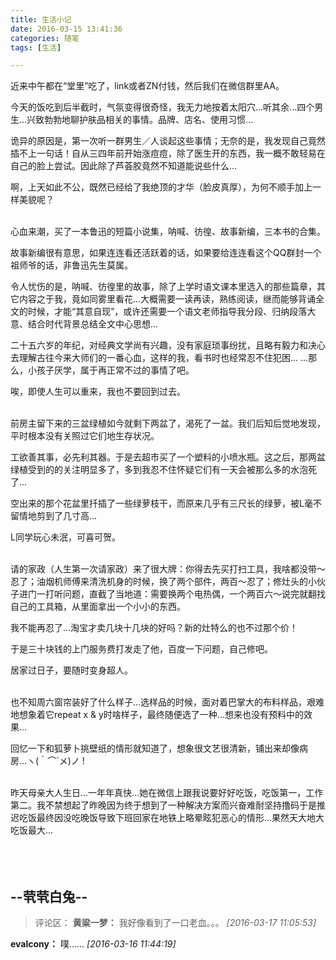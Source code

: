 ```yaml
---
title: 生活小记
date: 2016-03-15 13:41:36
categories: 随笔
tags: [生活]

---
```

近来中午都在“堂里”吃了，link或者ZN付钱，然后我们在微信群里AA。

今天的饭吃到后半截时，气氛变得很奇怪，我无力地按着太阳穴...听其余...四个男生...兴致勃勃地聊护肤品相关的事情。品牌、店名、使用习惯...

诡异的原因是，第一次听一群男生／人谈起这些事情；无奈的是，我发现自己竟然插不上一句话！自从三四年前开始涨痘痘，除了医生开的东西，我一概不敢轻易在自己的脸上尝试。因此除了芦荟胶竟然不知道能说些什么...

啊，上天如此不公，既然已经给了我绝顶的才华（脸皮真厚），为何不顺手加上一样美貌呢？<br /><br />

心血来潮，买了一本鲁迅的短篇小说集，呐喊、彷徨、故事新编，三本书的合集。

故事新编很有意思，如果连连看还活跃着的话，如果要给连连看这个QQ群封一个祖师爷的话，非鲁迅先生莫属。

令人忧伤的是，呐喊、彷徨里的故事，除了上学时语文课本里选入的那些篇章，其它内容之于我，竟如同雾里看花...大概需要一读再读，熟练阅读，继而能够背诵全文的时候，才能“其意自现”，或许还需要一个语文老师指导我分段、归纳段落大意、结合时代背景总结全文中心思想...

二十五六岁的年纪，对经典文学尚有兴趣，没有家庭琐事纷扰，且略有毅力和决心去理解古往今来大师们的一番心血，这样的我，看书时也经常忍不住犯困... ...那么，小孩子厌学，属于再正常不过的事情了吧。

唉，即使人生可以重来，我也不要回到过去。<br /><br />

前房主留下来的三盆绿植如今就剩下两盆了，渴死了一盆。我们后知后觉地发现，平时根本没有关照过它们地生存状况。

工欲善其事，必先利其器。于是去超市买了一个塑料的小喷水瓶。这之后，那两盆绿植受到的的关注明显多了，多到我忍不住怀疑它们有一天会被那么多的水泡死了...

空出来的那个花盆里扦插了一些绿萝枝干，而原来几乎有三尺长的绿萝，被L毫不留情地剪到了几寸高...

L同学玩心未泯，可喜可贺。<br /><br />

请的家政（人生第一次请家政）来了很大牌：你得去先买打扫工具，我啥都没带～忍了；油烟机师傅来清洗机身的时候，换了两个部件，两百～忍了；修灶头的小伙子进门一打听问题，直截了当地道：需要换两个电热偶，一个两百六～说完就翻找自己的工具箱，从里面拿出一个小小的东西。

我不能再忍了...淘宝才卖几块十几块的好吗？新的灶特么的也不过那个价！

于是三十块钱的上门服务费打发走了他，百度一下问题，自己修吧。

居家过日子，要随时变身超人。<br /><br />

也不知周六窗帘装好了什么样子...选样品的时候，面对着巴掌大的布料样品，艰难地想象着它repeat x & y时啥样子，最终随便选了一种...想来也没有预料中的效果...

回忆一下和狐萝卜挑壁纸的情形就知道了，想象很文艺很清新，铺出来却像病房...ヽ(｀⌒´メ)ノ !<br /><br />

昨天母亲大人生日...一年年真快...她在微信上跟我说要好好吃饭，吃饭第一，工作第二。我不禁想起了昨晚因为终于想到了一种解决方案而兴奋难耐坚持撸码于是推迟吃饭最终因没吃晚饭导致下班回家在地铁上略晕眩犯恶心的情形...果然天大地大吃饭最大...<br /><br /><br /><br />

--茕茕白兔--
---
>评论区：
>**黄粱一梦：** 我好像看到了一口老血。。。  *[2016-03-17 11:05:53]*
>
**evalcony：** 噗……  *[2016-03-16 11:44:19]*
>
